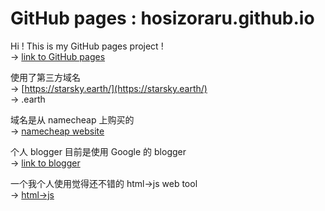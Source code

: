 # GitHub pages : hosizoraru.github.io  

Hi ! This is my GitHub pages project !  
-> [link to GitHub pages](https://starsky.earth/)
  
使用了第三方域名  
-> [https://starsky.earth/](https://starsky.earth/)  
-> .earth
  
域名是从 namecheap 上购买的  
-> [namecheap website](https://www.namecheap.com/)
  
个人 blogger 目前是使用 Google 的 blogger  
-> [link to blogger](https://hosizorarustar.blogspot.com/)

一个我个人使用觉得还不错的 html->js web tool  
-> [html->js](https://www.sojson.com/jsAndhtml.html)
